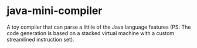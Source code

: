 # java-mini-compiler
A toy compiler that can parse a littile of the Java language features (PS: The code generation is based on a stacked virtual machine with a custom streamlined instruction set). 
